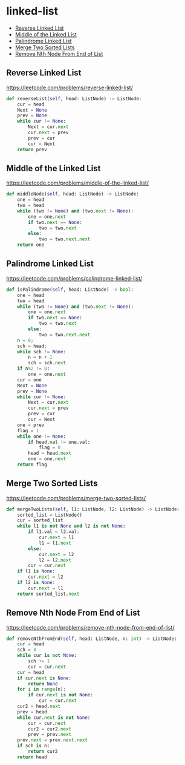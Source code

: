 # linked-list

+ [Reverse Linked List](#reverse-linked-list)
+ [Middle of the Linked List](#middle-of-the-Linked-List)
+ [Palindrome Linked List](#palindrome-linked-list)
+ [Merge Two Sorted Lists](#merge-two-sorted-lists)
+ [Remove Nth Node From End of List](#remove-nth-node-from-end-of-list)

## Reverse Linked List

https://leetcode.com/problems/reverse-linked-list/

```python
def reverseList(self, head: ListNode) -> ListNode:
    cur = head
    Next = None
    prev = None
    while cur != None:
        Next = cur.next
        cur.next = prev
        prev = cur
        cur = Next
    return prev  
```
## Middle of the Linked List

https://leetcode.com/problems/middle-of-the-linked-list/

```python
def middleNode(self, head: ListNode) -> ListNode:
    one = head
    two = head
    while (two != None) and (two.next != None):
        one = one.next
        if two.next == None:
            two = two.next
        else:
            two = two.next.next
    return one
```

## Palindrome Linked List

https://leetcode.com/problems/palindrome-linked-list/

```python
def isPalindrome(self, head: ListNode) -> bool:
    one = head
    two = head
    while (two != None) and (two.next != None):
        one = one.next
        if two.next == None:
            two = two.next
        else:
            two = two.next.next
    n = 0;
    sch = head;
    while sch != None:
        n = n + 1
        sch = sch.next
    if n%2 != 0:
        one = one.next
    cur = one
    Next = None
    prev = None
    while cur != None:
        Next = cur.next
        cur.next = prev
        prev = cur
        cur = Next
    one = prev
    flag = 1
    while one != None:
        if head.val != one.val:
            flag = 0
        head = head.next
        one = one.next
    return flag
```

## Merge Two Sorted Lists


https://leetcode.com/problems/merge-two-sorted-lists/

```python
def mergeTwoLists(self, l1: ListNode, l2: ListNode) -> ListNode:
    sorted_list = ListNode()
    cur = sorted_list    
    while l1 is not None and l2 is not None:
        if l1.val < l2.val:
            cur.next = l1
            l1 = l1.next
        else:
            cur.next = l2
            l2 = l2.next
        cur = cur.next       
    if l1 is None:
        cur.next = l2
    if l2 is None:
        cur.next = l1   
    return sorted_list.next
```

## Remove Nth Node From End of List


https://leetcode.com/problems/remove-nth-node-from-end-of-list/

```python
def removeNthFromEnd(self, head: ListNode, n: int) -> ListNode:
    cur = head
    sch = 0
    while cur is not None:
        sch += 1
        cur = cur.next            
    cur = head
    if cur.next is None:
        return None        
    for i in range(n):
        if cur.next is not None:
            cur = cur.next         
    cur2 = head.next
    prev = head
    while cur.next is not None:
        cur = cur.next
        cur2 = cur2.next
        prev = prev.next
    prev.next = prev.next.next
    if sch is n:
        return cur2
    return head    
```
